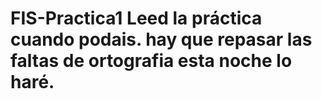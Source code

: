 FIS-Practica1
Leed la práctica cuando podais. hay que repasar las faltas de ortografia esta noche lo haré.
=============
